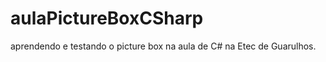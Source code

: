 # aulaPictureBoxCSharp
aprendendo e testando o picture box na aula de C# na Etec de Guarulhos.
<br><br>
